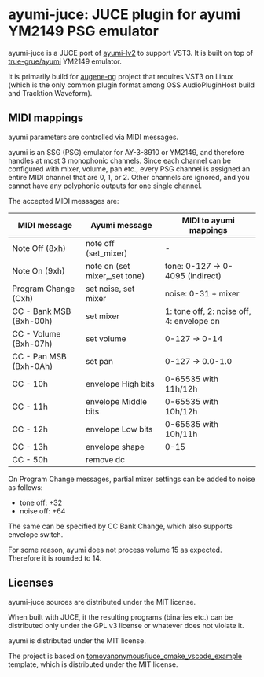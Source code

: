 # ayumi-juce: JUCE plugin for ayumi YM2149 PSG emulator

ayumi-juce is a JUCE port of [ayumi-lv2](https://github.com/atsushieno/ayumi-lv2/) to support VST3. It is built on top of [true-grue/ayumi](https://github.com/true-grue/ayumi) YM2149 emulator.

It is primarily build for [augene-ng](https://github.com/atsushieno/augene-ng) project that requires VST3 on Linux (which is the only common plugin format among OSS AudioPluginHost build and Tracktion Waveform).

## MIDI mappings

ayumi parameters are controlled via MIDI messages.

ayumi is an SSG (PSG) emulator for AY-3-8910 or YM2149, and therefore handles at most 3 monophonic channels. Since each channel can be configured with mixer, volume, pan etc., every PSG channel is assigned an entire MIDI channel that are 0, 1, or 2. Other channels are ignored, and you cannot have any polyphonic outputs for one single channel.

The accepted MIDI messages are:

| MIDI message | Ayumi message | MIDI to ayumi mappings |
|-|-|-|
| Note Off (8xh) | note off (set_mixer) | - |
| Note On (9xh) | note on (set mixer,_set tone) | tone: 0-127 -> 0-4095 (indirect) |
| Program Change (Cxh) | set noise, set mixer | noise: 0-31 + mixer |
| CC - Bank MSB (Bxh-00h) | set mixer | 1: tone off, 2: noise off, 4: envelope on |
| CC - Volume (Bxh-07h) | set volume | 0-127 -> 0-14 |
| CC - Pan MSB (Bxh-0Ah) | set pan | 0-127 -> 0.0-1.0 |
| CC - 10h | envelope High bits | 0-65535 with 11h/12h |
| CC - 11h | envelope Middle bits | 0-65535 with 10h/12h |
| CC - 12h | envelope Low bits | 0-65535 with 10h/11h |
| CC - 13h | envelope shape | 0-15 |
| CC - 50h | remove dc | |

On Program Change messages, partial mixer settings can be added to noise as follows:

- tone off: +32
- noise off: +64

The same can be specified by CC Bank Change, which also supports envelope switch.

For some reason, ayumi does not process volume 15 as expected. Therefore it is rounded to 14.

## Licenses

ayumi-juce sources are distributed under the MIT license.

When built with JUCE, it the resulting programs (binaries etc.) can be distributed only under the GPL v3 license or whatever does not violate it.

ayumi is distributed under the MIT license.

The project is based on [tomoyanonymous/juce_cmake_vscode_example](https://github.com/tomoyanonymous/juce_cmake_vscode_example) template, which is distributed under the MIT license.

